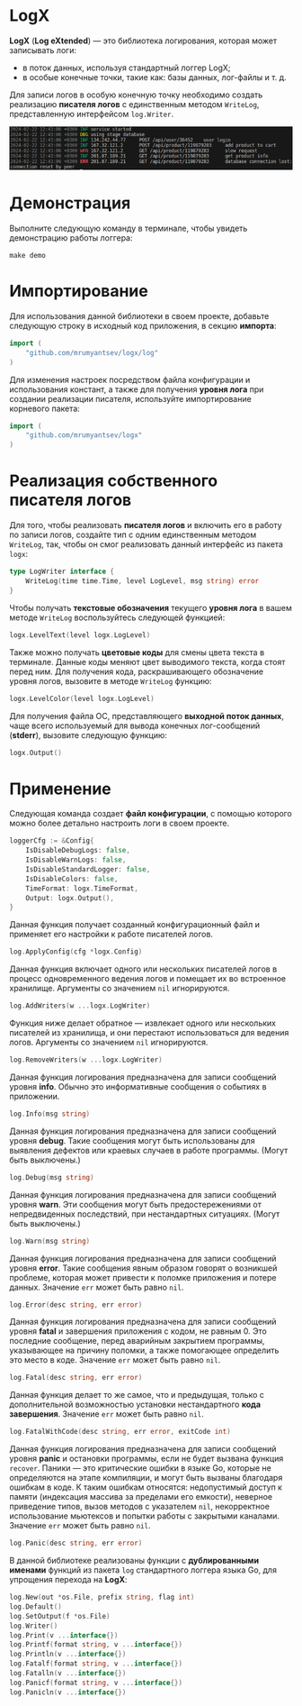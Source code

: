 # LogX

**LogX** (**Log eXtended**)&nbsp;&mdash; это библиотека логирования, которая может записывать логи:

- в поток данных, используя стандартный логгер LogX;
- в особые конечные точки, такие как: базы данных, лог-файлы и т. д.

Для записи логов в особую конечную точку необходимо создать реализацию **писателя логов** с единственным методом `WriteLog`, представленную интерфейсом `log.Writer`.

![LogX Logs View](./logs-view.png)

# Демонстрация

Выполните следующую команду в терминале, чтобы увидеть демонстрацию работы логгера:

```
make demo
```

# Импортирование

Для использования данной библиотеки в своем проекте, добавьте следующую строку в исходный код приложения, в секцию **импорта**:

``` Go
import (
	"github.com/mrumyantsev/logx/log"
)
```

Для изменения настроек посредством файла конфигурации и использования констант, а также для получения **уровня лога** при создании реализации писателя, используйте импортирование корневого пакета:

``` Go
import (
	"github.com/mrumyantsev/logx"
)
```

# Реализация собственного писателя логов

Для того, чтобы реализовать **писателя логов** и включить его в работу по записи логов, создайте тип с одним единственным методом `WriteLog`, так, чтобы он смог реализовать данный интерфейс из пакета `logx`:

``` Go
type LogWriter interface {
	WriteLog(time time.Time, level LogLevel, msg string) error
}
```

Чтобы получать **текстовые обозначения** текущего **уровня лога** в вашем методе `WriteLog` воспользуйтесь следующей функцией:

``` Go
logx.LevelText(level logx.LogLevel)
```

Также можно получать **цветовые коды** для смены цвета текста в терминале. Данные коды меняют цвет выводимого текста, когда стоят перед ним. Для получения кода, раскрашивающего обозначение уровня логов, вызовите в методе `WriteLog` функцию:

``` Go
logx.LevelColor(level logx.LogLevel)
```

Для получения файла ОС, представляющего **выходной поток данных**, чаще всего используемый для вывода конечных лог-сообщений (**stderr**), вызовите следующую функцию:

``` Go
logx.Output()
```

# Применение

Следующая команда создает **файл конфигурации**, с помощью которого можно более детально настроить логи в своем проекте.

``` Go
loggerCfg := &Config{
	IsDisableDebugLogs: false,
	IsDisableWarnLogs: false,
	IsDisableStandardLogger: false,
	IsDisableColors: false,
	TimeFormat: logx.TimeFormat,
	Output: logx.Output(),
}
```

Данная функция получает созданный конфигурационный файл и применяет его настройки к работе писателей логов.

``` Go
log.ApplyConfig(cfg *logx.Config)
```

Данная функция включает одного или нескольких писателей логов в процесс одновременного ведения логов и помещает их во встроенное хранилище. Аргументы со значением `nil` игнорируются.

``` Go
log.AddWriters(w ...logx.LogWriter)
```

Функция ниже делает обратное&nbsp;&mdash; извлекает одного или нескольких писателей из хранилища, и они перестают использоваться для ведения логов. Аргументы со значением `nil` игнорируются.

``` Go
log.RemoveWriters(w ...logx.LogWriter)
```

Данная функция логирования предназначена для записи сообщений уровня **info**. Обычно это информативные сообщения о событиях в приложении.

``` Go
log.Info(msg string)
```

Данная функция логирования предназначена для записи сообщений уровня **debug**. Такие сообщения могут быть использованы для выявления дефектов или краевых случаев в работе программы. (Могут быть выключены.)

``` Go
log.Debug(msg string)
```

Данная функция логирования предназначена для записи сообщений уровня **warn**. Эти сообщения могут быть предостережениями от непредвиденных последствий, при нестандартных ситуациях. (Могут быть выключены.)

``` Go
log.Warn(msg string)
```

Данная функция логирования предназначена для записи сообщений уровня **error**. Такие сообщения явным образом говорят о возникшей проблеме, которая может привести к поломке приложения и потере данных. Значение `err` может быть равно `nil`.

``` Go
log.Error(desc string, err error)
```

Данная функция логирования предназначена для записи сообщений уровня **fatal** и завершения приложения с кодом, не равным 0. Это последние сообщение, перед аварийным закрытием программы, указывающее на причину поломки, а также помогающее определить это место в коде. Значение `err` может быть равно `nil`.

``` Go
log.Fatal(desc string, err error)
```

Данная функция делает то же самое, что и предыдущая, только с дополнительной возможностью установки нестандартного **кода завершения**. Значение `err` может быть равно `nil`.

``` Go
log.FatalWithCode(desc string, err error, exitCode int)
```

Данная функция логирования предназначена для записи сообщений уровня **panic** и остановки программы, если не будет вызвана функция `recover`. Паники&nbsp;&mdash; это критические ошибки в языке Go, которые не определяются на этапе компиляции, и могут быть вызваны благодаря ошибкам в коде. К таким ошибкам относятся: недопустимый доступ к памяти (индексация массива за пределами его емкости), неверное приведение типов, вызов методов с указателем `nil`, некорректное использование мьютексов и попытки работы с закрытыми каналами. Значение `err` может быть равно `nil`.

``` Go
log.Panic(desc string, err error)
```

В данной библиотеке реализованы функции с **дублированными именами** функций из пакета `log` стандартного логгера языка Go, для упрощения перехода на **LogX**:

``` Go
log.New(out *os.File, prefix string, flag int)
log.Default()
log.SetOutput(f *os.File)
log.Writer()
log.Print(v ...interface{})
log.Printf(format string, v ...interface{})
log.Println(v ...interface{})
log.Fatalf(format string, v ...interface{})
log.Fatalln(v ...interface{})
log.Panicf(format string, v ...interface{})
log.Panicln(v ...interface{})
```
